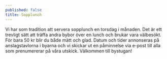 ```yaml
---
published: false
title: Sopplunch
---
```

Vi har som tradition att servera sopplunch en torsdag i månaden. Det är ett trevligt sätt att träffa andra bybor över en lunch och brukar vara välbesökt. För bara 50 kr blir du både mätt och glad. Datum och tider annonseras på anslagstavlorna i byarna och vi skickar ut en påminnelse via e-post till alla som prenumererar på våra utskick. Välkommen till bystugan!

